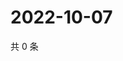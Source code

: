 # 2022-10-07

共 0 条

<!-- BEGIN WEIBO -->
<!-- 最后更新时间 Fri Oct 07 2022 02:26:11 GMT+0800 (China Standard Time) -->

<!-- END WEIBO -->
